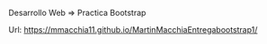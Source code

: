 Desarrollo Web => Practica Bootstrap

 Url: https://mmacchia11.github.io/MartinMacchiaEntregabootstrap1/
